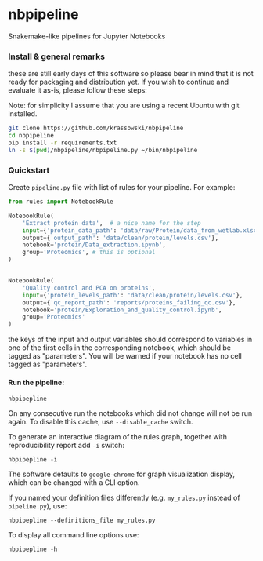 # nbpipeline
Snakemake-like pipelines for Jupyter Notebooks

### Install & general remarks

these are still early days of this software so please bear in mind that it is not ready for packaging and distribution yet.
If you wish to continue and evaluate it as-is, please follow these steps:

Note: for simplicity I assume that you are using a recent Ubuntu with git installed.

```bash
git clone https://github.com/krassowski/nbpipeline
cd nbpipeline
pip install -r requirements.txt
ln -s $(pwd)/nbpipeline/nbpipeline.py ~/bin/nbpipeline
```

### Quickstart

Create `pipeline.py` file with list of rules for your pipeline. For example:

```python
from rules import NotebookRule

NotebookRule(
    'Extract protein data',  # a nice name for the step
    input={'protein_data_path': 'data/raw/Protein/data_from_wetlab.xlsx'},
    output={'output_path': 'data/clean/protein/levels.csv'},
    notebook='protein/Data_extraction.ipynb',
    group='Proteomics', # this is optional
)


NotebookRule(
    'Quality control and PCA on proteins',
    input={'protein_levels_path': 'data/clean/protein/levels.csv'},
    output={'qc_report_path': 'reports/proteins_failing_qc.csv'},
    notebook='protein/Exploration_and_quality_control.ipynb',
    group='Proteomics'
)
```

the keys of the input and output variables should correspond to variables in one of the first cells
in the corresponding notebook, which should be tagged as "parameters".
You will be warned if your notebook has no cell tagged as "parameters".

#### Run the pipeline:

```
nbpipepline
```

On any consecutive run the notebooks which did not change will not be run again.
To disable this cache, use `--disable_cache` switch.

To generate an interactive diagram of the rules graph, together with reproducibility report add `-i` switch:

```
nbpipepline -i
```

The software defaults to `google-chrome` for graph visualization display, which can be changed with a CLI option.

If you named your definition files differently (e.g. `my_rules.py` instead of `pipeline.py`), use:

```
nbpipepline --definitions_file my_rules.py
```


To display all command line options use:

```
nbpipepline -h
```
